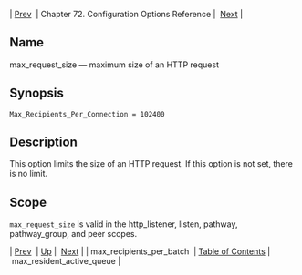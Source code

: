 | [Prev](conf.ref.max_recipients_per_batch)  | Chapter 72. Configuration Options Reference |  [Next](conf.ref.max_resident_active_queue) |

<a name="config.max_request_size"></a>
## Name

max_request_size — maximum size of an HTTP request

## Synopsis

`Max_Recipients_Per_Connection = 102400`

<a name="idp25368656"></a>
## Description

This option limits the size of an HTTP request. If this option is not set, there is no limit.

<a name="idp25370544"></a>
## Scope

`max_request_size` is valid in the http_listener, listen, pathway, pathway_group, and peer scopes.

| [Prev](conf.ref.max_recipients_per_batch)  | [Up](config.options.ref) |  [Next](conf.ref.max_resident_active_queue) |
| max_recipients_per_batch  | [Table of Contents](index) |  max_resident_active_queue |

